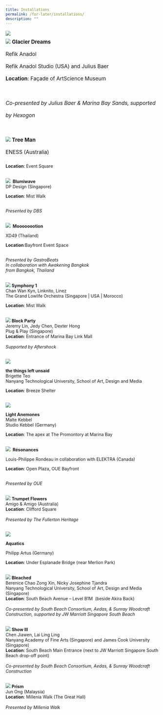 ```yaml
---
title: Installations
permalink: /for-later/installations/
description: ""
---
```

<p style="font-size:17px; line-height:40px">
<img src="/images/i%20light%20singapore%20(festival%20map)%20.jpg"><br>
<a href="/installations/glacier-dreams"><img src="/images/Installations/glacier%20dreams.jpg"></a>
<b> Glacier Dreams </b>
<br>
Refik Anadol <br>
Refik Anadol Studio (USA) and Julius Baer<br> 
<b>Location</b>: Façade of ArtScience Museum<br><br>
<i>Co-presented by Julius Baer &amp; Marina Bay Sands, supported by Hexogon</i>	
<br><br>
<a href="/installations/tree-man"><img src="/images/Installations/tree%20man.jpg"></a>
<b> Tree Man </b><br>
ENESS (Australia) <br>

<b>Location</b>: Event Square<br><br>

<a href="/installations/blumiwave"><img src="/images/Installations/blumiwave.jpg"></a>
<b>&nbsp;Blumiwave&nbsp;</b><br>
DP Design (Singapore)<br>

<b>Location</b>: Mist Walk<br><br>

<i>Presented by DBS</i><br><br>

<a href="/installations/moooooootion"><img src="/images/Installations/moooooootion.jpg"></a>
<b>&nbsp;Moooooootion&nbsp;</b><br>

XD49 (Thailand)<br>
	
<b>Location</b>:Bayfront Event Space<br><br>

<i>Presented by&nbsp;GastroBeats<br> In collaboration with Awakening Bangkok<br> from Bangkok, Thailand</i><br><br>

<a href="/installations/symphony-1"><img src="/images/Installations/symphony%201.jpg"></a>
<b> Symphony 1 </b><br>
Chan Wan Kyn,&nbsp;Linknito,&nbsp;Linez<br>
The Grand Lowlife Orchestra (Singapore | USA | Morocco)<br>

<b>Location</b>: Mist Walk<br><br>

<a href="/installations/blockparty"><img src="/images/Installations/block%20party.jpg"></a>
<b> Block Party</b>
<br>
Jeremy Lin, Jedy Chen, Dexter Hong&nbsp; <br>
Plug &amp; Play (Singapore)<br>
<b>Location</b>: Entrance of Marina Bay Link Mall<br><br>
<i>Supported by Aftershock</i>
<br><br>

<a href="/installations/the-things-left-unsaid"><img src="/images/Installations/the%20things%20left%20unsaid.jpg"></a>

<b> the things left unsaid</b><br>
Brigette Teo<br>
Nanyang Technological University, School of Art, Design and Media<br>
	
<b>Location</b>: Breeze Shelter<br><br>
	
<a href="/installations/light-anemones"><img src="/images/Installations/light%20anemones.jpg"></a>

<b> Light Anemones </b><br>
Malte&nbsp;Kebbel&nbsp;<br>
Studio&nbsp;Kebbel&nbsp;(Germany)<br>

<b>Location</b>: The apex at The Promontory at Marina Bay<br><br>

<a href="/installations/resonances"><img src="/images/Installations/re¦çsonances.jpg"></a>
<b>&nbsp;Résonances&nbsp;</b><br>

Louis-Philippe Rondeau in collaboration with ELEKTRA (Canada)<br>

<b>Location</b>: Open Plaza, OUE Bayfront<br><br>

<i>Presented by OUE</i><br><br>

<a href="/installations/trumpetflowers"><img src="/images/Installations/trumpet%20flowers.jpg"></a>
<b>Trumpet Flowers</b>
<br>
Amigo &amp; Amigo (Australia)<br>
<b>Location</b>: Clifford Square<br><br>
	<i>Presented by The Fullerton Heritage</i>
<br><br>

<a href="/installations/aquatics"><img src="/images/Installations/aquatics.jpg"></a>

<b> Aquatics </b><br>

Philipp Artus (Germany)

<b>Location</b>: Under Esplanade Bridge (near Merlion Park)<br><br>
	
<a href="/installations/bleached"><img src="/images/Installations/bleached.jpg"></a>
<b>Bleached</b>
<br>
Berenice Chao Zong Xin, Nicky Josephine Tjandra<br>
Nanyang Technological University, School of Art, Design and Media (Singapore)<br>
<b>Location</b>: South Beach Avenue – Level B1M&nbsp; (beside Akira Back)<br><br>
	<i>Co-presented by South Beach Consortium, Aedas, &amp; Sunray Woodcraft Construction, supported by JW Marriott Singapore South Beach</i>
<br><br>
	
<a href="/installations/showiii"><img src="/images/Installations/show%20iii%20.jpg"></a>
<b>Show III</b>
<br>
Chen Jiawen, Lai Ling Ling
<br>Nanyang Academy of Fine Arts (Singapore) and James Cook University (Singapore)<br>
<b>Location</b>: South Beach Main Entrance (next to JW Marriott Singapore South Beach drop-off point)<br><br>
<i>Co-presented by South Beach Consortium, Aedas, &amp; Sunray Woodcraft Construction</i>
<br><br>
	
<a href="/installations/prism"><img src="/images/Installations/prism%20jun%20ong.jpg"></a>
<b>Prism</b>
<br>
Jun Ong (Malaysia)<br>
<b>Location</b>: Millenia Walk (The Great Hall)<br><br>
	<i>Presented by Millenia Walk</i>
<br><br>
</p>